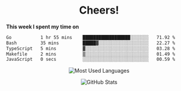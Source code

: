 <h1 align="center">Cheers!</h1>

**This week I spent my time on**
<!--START_SECTION:waka-->

```txt
Go           1 hr 55 mins    ██████████████████░░░░░░░   71.92 %
Bash         35 mins         █████▓░░░░░░░░░░░░░░░░░░░   22.27 %
TypeScript   5 mins          ▓░░░░░░░░░░░░░░░░░░░░░░░░   03.28 %
Makefile     2 mins          ▒░░░░░░░░░░░░░░░░░░░░░░░░   01.49 %
JavaScript   0 secs          ░░░░░░░░░░░░░░░░░░░░░░░░░   00.59 %
```

<!--END_SECTION:waka-->

<p align="center"><img src="https://github-readme-stats.vercel.app/api/top-langs/?username=thnkrn&layout=compact&hide=html&theme=tokyonight" alt="Most Used Languages" /></p>

<p align="center"><img src="https://github-readme-stats.vercel.app/api?username=thnkrn&show_icons=true&count_private=true&theme=tokyonight&show=reviews&hide_rank=false&rank_icon=github" alt="GitHub Stats" /></p>

<!-- <p align="center"><a href="https://wakatime.com"><img src="https://wakatime.com/share/@thnkrn/40092326-d1bd-471b-89da-9a7c63939402.png" /></p>
 -->
